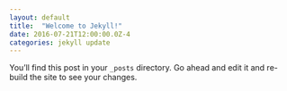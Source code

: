 ```yaml
---
layout: default
title:  "Welcome to Jekyll!"
date: 2016-07-21T12:00:00.0Z-4
categories: jekyll update
---
```

You’ll find this post in your `_posts` directory. Go ahead and edit it and re-build the site to see your changes.